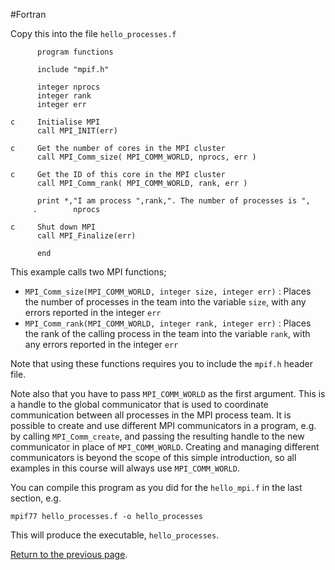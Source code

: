#Fortran

Copy this into the file `hello_processes.f`

```f77
      program functions

      include "mpif.h"

      integer nprocs
      integer rank
      integer err

c     Initialise MPI
      call MPI_INIT(err)

c     Get the number of cores in the MPI cluster
      call MPI_Comm_size( MPI_COMM_WORLD, nprocs, err )

c     Get the ID of this core in the MPI cluster
      call MPI_Comm_rank( MPI_COMM_WORLD, rank, err )

      print *,"I am process ",rank,". The number of processes is ",
     .        nprocs

c     Shut down MPI
      call MPI_Finalize(err)

      end 
```

This example calls two MPI functions;

* `MPI_Comm_size(MPI_COMM_WORLD, integer size, integer err)` : Places the number of processes in the team into the variable `size`, with any errors reported in the integer `err`
* `MPI_Comm_rank(MPI_COMM_WORLD, integer rank, integer err)` : Places the rank of the calling process in the team into the variable `rank`, with any errors reported in the integer `err`

Note that using these functions requires you to include the `mpif.h` header file.

Note also that you have to pass `MPI_COMM_WORLD` as the first argument. This is a 
handle to the global communicator that is used to coordinate communication between 
all processes in the MPI process team. It is possible to create and use different 
MPI communicators in a program, e.g. by calling `MPI_Comm_create`, and passing the 
resulting handle to the new communicator in place of `MPI_COMM_WORLD`. Creating and 
managing different communicators is beyond the scope of this simple introduction, 
so all examples in this course will always use `MPI_COMM_WORLD`.

You can compile this program as you did for the `hello_mpi.f` in the last section, e.g.

    mpif77 hello_processes.f -o hello_processes

This will produce the executable, `hello_processes`.

[Return to the previous page](functions.md).
